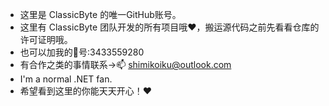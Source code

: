 -  这里是 ClassicByte 的唯一GitHub账号。
-  这里有 ClassicByte 团队开发的所有项目哦❤，搬运源代码之前先看看仓库的许可证明哦。
-  也可以加我的🐧号:3433559280
-  有合作之类的事情联系->📫 shimikoiku@outlook.com
-  I'm a normal .NET fan.
-  希望看到这里的你能天天开心！❤
<!---
ClassicByteInc/ClassicByteInc is a ✨ special ✨ repository because its `README.md` (this file) appears on your GitHub profile.
You can click the Preview link to take a look at your changes.
--->
